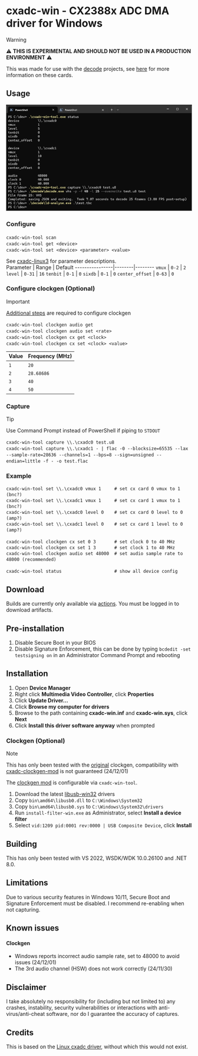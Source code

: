 ﻿# cxadc-win - CX2388x ADC DMA driver for Windows
> [!WARNING]  
> ⚠️ **THIS IS EXPERIMENTAL AND SHOULD NOT BE USED IN A PRODUCTION ENVIRONMENT** ⚠️  

This was made for use with the [decode](https://github.com/oyvindln/vhs-decode) projects, see [here](https://github.com/oyvindln/vhs-decode/wiki/CX-Cards) for more information on these cards.  

## Usage
![example capture](assets/example_usage_241201.png)  

### Configure
`cxadc-win-tool scan`  
`cxadc-win-tool get <device>`  
`cxadc-win-tool set <device> <parameter> <value>`  

See [cxadc-linux3](https://github.com/happycube/cxadc-linux3) for parameter descriptions.  
Parameter       | Range | Default 
----------------|--------|--------
`vmux`          | `0-2`  | `2`
`level`         | `0-31` | `16`
`tenbit`        | `0-1`  | `0`
`sixdb`         | `0-1`  | `0`
`center_offset` | `0-63` | `0`

### Configure clockgen (Optional)
> [!IMPORTANT]  
> [Additional steps](#clockgen-optional) are required to configure clockgen  

`cxadc-win-tool clockgen audio get`  
`cxadc-win-tool clockgen audio set <rate>`  
`cxadc-win-tool clockgen cx get <clock>`  
`cxadc-win-tool clockgen cx set <clock> <value>`  

Value | Frequency (MHz)
------|----------------
`1`   | `20`
`2`   | `28.68686`
`3`   | `40`
`4`   | `50`

### Capture
> [!TIP]  
> Use Command Prompt instead of PowerShell if piping to `STDOUT`  

`cxadc-win-tool capture \\.\cxadc0 test.u8`  
`cxadc-win-tool capture \\.\cxadc1 - | flac -0 --blocksize=65535 --lax --sample-rate=28636 --channels=1 --bps=8 --sign=unsigned --endian=little -f - -o test.flac`  

### Example
```
cxadc-win-tool set \\.\cxadc0 vmux 1     # set cx card 0 vmux to 1 (bnc?)
cxadc-win-tool set \\.\cxadc1 vmux 1     # set cx card 1 vmux to 1 (bnc?)
cxadc-win-tool set \\.\cxadc0 level 0    # set cx card 0 level to 0 (amp?)
cxadc-win-tool set \\.\cxadc1 level 0    # set cx card 1 level to 0 (amp?)

cxadc-win-tool clockgen cx set 0 3       # set clock 0 to 40 MHz
cxadc-win-tool clockgen cx set 1 3       # set clock 1 to 40 MHz
cxadc-win-tool clockgen audio set 48000  # set audio sample rate to 48000 (recommended)

cxadc-win-tool status                    # show all device config
```

## Download
Builds are currently only available via [actions](https://github.com/JuniorIsAJitterbug/cxadc-win/actions). You must be logged in to download artifacts.  

## Pre-installation  
1. Disable Secure Boot in your BIOS  
2. Disable Signature Enforcement, this can be done by typing `bcdedit -set testsigning on` in an Administrator Command Prompt and rebooting  

## Installation
1. Open **Device Manager**  
2. Right click **Multimedia Video Controller**, click **Properties**  
3. Click **Update Driver...**  
4. Click **Browse my computer for drivers**  
5. Browse to the path containing **cxadc-win.inf** and **cxadc-win.sys**, click **Next**  
6. Click **Install this driver software anyway** when prompted

### Clockgen (Optional)
> [!NOTE]  
> This has only been tested with the [original](https://gitlab.com/wolfre/cxadc-clock-generator-audio-adc) clockgen, compatibility with [cxadc-clockgen-mod](https://github.com/namazso/cxadc-clockgen-mod) is not guaranteed (24/12/01)  

The [clockgen mod](https://github.com/oyvindln/vhs-decode/wiki/Clockgen-Mod) is configurable via `cxadc-win-tool`.  
1. Download the latest [libusb-win32](https://github.com/mcuee/libusb-win32) drivers  
2. Copy `bin\amd64\libusb0.dll` to `C:\Windows\System32`  
3. Copy `bin\amd64\libusb0.sys` to `C:\Windows\System32\drivers`  
4. Run `install-filter-win.exe` as Administrator, select **Install a device filter**  
5. Select `vid:1209 pid:0001 rev:0000 | USB Composite Device`, click **Install**	 

## Building
This has only been tested with VS 2022, WSDK/WDK 10.0.26100 and .NET 8.0.  

## Limitations
Due to various security features in Windows 10/11, Secure Boot and Signature Enforcement must be disabled. I recommend re-enabling when not capturing.  

## Known issues
#### Clockgen
- Windows reports incorrect audio sample rate, set to 48000 to avoid issues (24/12/01)
- The 3rd audio channel (HSW) does not work correctly (24/11/30) 

## Disclaimer
I take absolutely no responsibility for (including but not limited to) any crashes, instability, security vulnerabilities or interactions with anti-virus/anti-cheat software, nor do I guarantee the accuracy of captures.  

## Credits
This is based on the [Linux cxadc driver](https://github.com/happycube/cxadc-linux3), without which this would not exist.  
